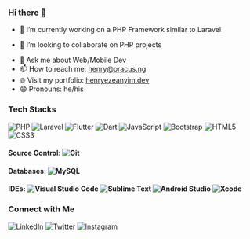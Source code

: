 ### Hi there 👋

- 🔭 I’m currently working on a PHP Framework similar to Laravel
<!-- - 🌱 I’m currently learning Flutter & Dart / Laravel -->
- 👯 I’m looking to collaborate on PHP projects
<!-- - 🤔 I’m looking for help with ... -->
- 💬 Ask me about Web/Mobile Dev
- 📫 How to reach me: henry@oracus.ng
- 🌐 Visit my portfolio: [henryezeanyim.dev](https://henryezeanyim.dev)
- 😄 Pronouns: he/his
<!-- - ⚡ Fun fact: ... -->

### Tech Stacks
![PHP](https://img.shields.io/badge/php-%23777BB4.svg?style=for-the-badge&logo=php&logoColor=white)
![Laravel](https://img.shields.io/badge/laravel-%23FF2D20.svg?style=for-the-badge&logo=laravel&logoColor=white)
![Flutter](https://img.shields.io/badge/Flutter-%2302569B.svg?style=for-the-badge&logo=Flutter&logoColor=white)
![Dart](https://img.shields.io/badge/dart-%230175C2.svg?style=for-the-badge&logo=dart&logoColor=white)
![JavaScript](https://img.shields.io/badge/javascript-%23323330.svg?style=for-the-badge&logo=javascript&logoColor=%23F7DF1E)
![Bootstrap](https://img.shields.io/badge/bootstrap-%23563D7C.svg?style=for-the-badge&logo=bootstrap&logoColor=white)
![HTML5](https://img.shields.io/badge/html5-%23E34F26.svg?style=for-the-badge&logo=html5&logoColor=white)
![CSS3](https://img.shields.io/badge/css3-%231572B6.svg?style=for-the-badge&logo=css3&logoColor=white)

#### Source Control: ![Git](https://img.shields.io/badge/git-%23F05033.svg?style=for-the-badge&logo=git&logoColor=white)

#### Databases: ![MySQL](https://img.shields.io/badge/mysql-%2300f.svg?style=for-the-badge&logo=mysql&logoColor=white)

#### IDEs: ![Visual Studio Code](https://img.shields.io/badge/Visual%20Studio%20Code-0078d7.svg?style=for-the-badge&logo=visual-studio-code&logoColor=white) ![Sublime Text](https://img.shields.io/badge/sublime_text-%23575757.svg?style=for-the-badge&logo=sublime-text&logoColor=important) ![Android Studio](https://img.shields.io/badge/Android%20Studio-3DDC84.svg?style=for-the-badge&logo=android-studio&logoColor=white) ![Xcode](https://img.shields.io/badge/Xcode-007ACC?style=for-the-badge&logo=Xcode&logoColor=white)

### Connect with Me
[![LinkedIn](https://img.shields.io/badge/linkedin-%230077B5.svg?style=for-the-badge&logo=linkedin&logoColor=white)](https://www.linkedin.com/in/ezeanyim-henry-3b7360171)
[![Twitter](https://img.shields.io/badge/Twitter-%231DA1F2.svg?style=for-the-badge&logo=Twitter&logoColor=white)]([url](https://twitter.com/ezeanyim_henry?s=21&t=XcP9Sm6yvO-gyTEE2y8n2Q))
[![Instagram](https://img.shields.io/badge/Instagram-%23E4405F.svg?style=for-the-badge&logo=Instagram&logoColor=white)](https://www.instagram.com/ezeanyimhenry/)
